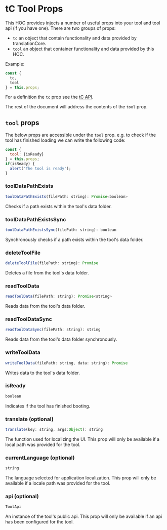 # tC Tool Props

This HOC provides injects a number of useful props into your tool and tool api (if you have one).
There are two groups of props:

* `tc` an object that contain functionality and data provided by translationCore.
* `tool` an object that container functionality and data provided by this HOC.

Example:
```js
const {
  tc,
  tool
} = this.props;
```

For a definition the `tc` prop see the [tC API](https://github.com/unfoldingWord-dev/translationCore/blob/develop/API.md).

The rest of the document will address the contents of the `tool` prop.

## `tool` props

The below props are accessible under the `tool` prop. e.g. to check if the tool has finished loading we can write the following code:
```js
const {
  tool: {isReady}
} = this.props;
if(isReady) {
  alert('The tool is ready');
}
```

### toolDataPathExists
```js
toolDataPathExists(filePath: string): Promise<boolean>
```
Checks if a path exists within the tool's data folder.

### toolDataPathExistsSync
```js
toolDataPathExistsSync(filePath: string): boolean
```
Synchronously checks if a path exists within the tool's data folder.

### deleteToolFile
```js
deleteToolFile(filePath: string): Promise
```
Deletes a file from the tool's data folder.

### readToolData
```js
readToolData(filePath: string): Promise<string>
```
Reads data from the tool's data folder.

### readToolDataSync
```js
readToolDataSync(filePath: string): string
```
Reads data from the tool's data folder synchronously.

### writeToolData
```js
writeToolData(filePath: string, data: string): Promise
```
Writes data to the tool's data folder.

### isReady
```js
boolean
```
Indicates if the tool has finished booting.

### translate (optional)
```js
translate(key: string, args:Object): string
```
The function used for localizing the UI.
This prop will only be available if a local path was provided for the tool.

### currentLanguage (optional)
```js
string
```
The language selected for application localization.
This prop will only be available if a locale path was provided for the tool.

### api (optional)
```js
ToolApi
```
An instance of the tool's public api.
This prop will only be available if an api has been configured for the tool.

